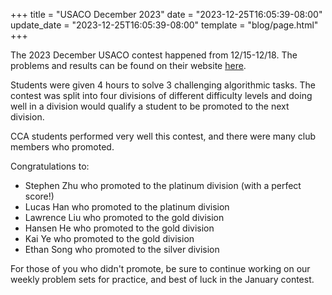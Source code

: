 +++
title = "USACO December 2023"
date = "2023-12-25T16:05:39-08:00"
update_date = "2023-12-25T16:05:39-08:00"
template = "blog/page.html"
+++

The 2023 December USACO contest happened from 12/15-12/18.
The problems and results can be found on their website [here](http://www.usaco.org/index.php?page=dec23results).

Students were given 4 hours to solve 3 challenging algorithmic tasks.
The contest was split into four divisions of different difficulty levels and doing well in a division would qualify a student to be promoted to the next division. 

CCA students performed very well this contest, and there were many club members who promoted.

Congratulations to:

- Stephen Zhu who promoted to the platinum division (with a perfect score!)
- Lucas Han who promoted to the platinum division
- Lawrence Liu who promoted to the gold division
- Hansen He who promoted to the gold division
- Kai Ye who promoted to the gold division
- Ethan Song who promoted to the silver division

For those of you who didn't promote, be sure to continue working on our weekly problem sets for practice, and best of luck in the January contest.
